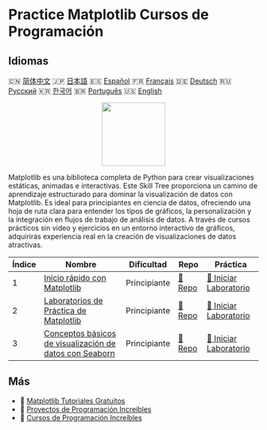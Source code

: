 # Practice Matplotlib Cursos de Programación

## Idiomas

🇨🇳 [简体中文](README_zh.md) 🇯🇵 [日本語](README_ja.md) 🇪🇸 [Español](README_es.md) 🇫🇷 [Français](README_fr.md) 🇩🇪 [Deutsch](README_de.md) 🇷🇺 [Русский](README_ru.md) 🇰🇷 [한국어](README_ko.md) 🇧🇷 [Português](README_pt.md) 🇺🇸 [English](README.md) 

<div align="center">
<img width="128px" src="https://file.labex.io/path/6PDQ0G40CdCX.png">
</div>

Matplotlib es una biblioteca completa de Python para crear visualizaciones estáticas, animadas e interactivas. Este Skill Tree proporciona un camino de aprendizaje estructurado para dominar la visualización de datos con Matplotlib. Es ideal para principiantes en ciencia de datos, ofreciendo una hoja de ruta clara para entender los tipos de gráficos, la personalización y la integración en flujos de trabajo de análisis de datos. A través de cursos prácticos sin video y ejercicios en un entorno interactivo de gráficos, adquirirás experiencia real en la creación de visualizaciones de datos atractivas.

|   Índice | Nombre                                                                                                                   | Dificultad   | Repo                                                                       | Práctica                                                                                |
|----------|--------------------------------------------------------------------------------------------------------------------------|--------------|----------------------------------------------------------------------------|-----------------------------------------------------------------------------------------|
|        1 | [Inicio rápido con Matplotlib](https://labex.io/es/courses/quick-start-with-matplotlib)                                  | Principiante | [🔗 Repo](https://github.com/labex-labs/quick-start-with-matplotlib)       | [🚀 Iniciar Laboratorio](https://labex.io/es/courses/quick-start-with-matplotlib)       |
|        2 | [Laboratorios de Práctica de Matplotlib](https://labex.io/es/courses/matplotlib-practice-labs)                           | Principiante | [🔗 Repo](https://github.com/labex-labs/matplotlib-practice-labs)          | [🚀 Iniciar Laboratorio](https://labex.io/es/courses/matplotlib-practice-labs)          |
|        3 | [Conceptos básicos de visualización de datos con Seaborn](https://labex.io/es/courses/seaborn-data-visualization-basics) | Principiante | [🔗 Repo](https://github.com/labex-labs/seaborn-data-visualization-basics) | [🚀 Iniciar Laboratorio](https://labex.io/es/courses/seaborn-data-visualization-basics) |

## Más

- 🔗 [Matplotlib Tutoriales Gratuitos](https://github.com/labex-labs/matplotlib-free-tutorials)
- 🔗 [Proyectos de Programación Increíbles](https://github.com/labex-labs/awesome-programming-projects)
- 🔗 [Cursos de Programación Increíbles](https://github.com/labex-labs/awesome-programming-courses)

